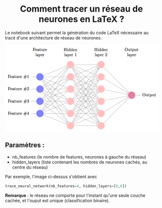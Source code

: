 <h1 align = "center">
Comment tracer un réseau de neurones en LaTeX ?
</h1>

Le notebook suivant permet la génération du code LaTeX nécessaire au tracé d'une architecture de réseau de neurones. 


![English](https://raw.githubusercontent.com/PierreDesmet/Draw_neural_network/master/NN.png)

## Paramètres : 
- nb_features (le nombre de features, neurones à gauche du réseau)
- hidden_layers (liste contenant les nombres de neurones cachés, au centre du réseau)

Par exemple, l'image ci-dessus s'obtient avec 
```python
trace_neural_network(nb_features=4, hidden_layers=[6,6])
```

**Remarque** : le réseau ne comporte pour l'instant qu'une seule couche cachée, et l'ouput est unique (classification binaire).